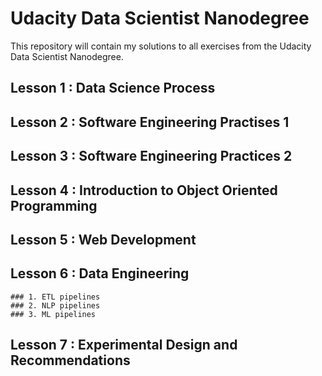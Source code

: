 # Udacity Data Scientist Nanodegree

This repository will contain my solutions to all exercises from the Udacity Data Scientist Nanodegree.

## Lesson 1 : Data Science Process
## Lesson 2 : Software Engineering Practises 1
## Lesson 3 : Software Engineering Practices 2
## Lesson 4 : Introduction to Object Oriented Programming
## Lesson 5 : Web Development
## Lesson 6 : Data Engineering
	### 1. ETL pipelines
    ### 2. NLP pipelines
    ### 3. ML pipelines
## Lesson 7 : Experimental Design and Recommendations
